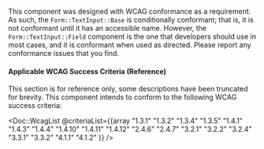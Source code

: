 This component was designed with WCAG conformance as a requirement. As such, the `Form::TextInput::Base` is conditionally conformant; that is, it is not conformant until it has an accessible name. However, the `Form::TextInput::Field` component is the one that developers should use in most cases, and it is conformant when used as directed. Please report any conformance issues that you find.

#### Applicable WCAG Success Criteria (Reference)

This section is for reference only, some descriptions have been truncated for brevity. This component intends to conform to the following WCAG success criteria:

<Doc::WcagList @criteriaList={{array "1.3.1" "1.3.2" "1.3.4" "1.3.5" "1.4.1" "1.4.3" "1.4.4" "1.4.10" "1.4.11" "1.4.12" "2.4.6" "2.4.7" "3.2.1" "3.2.2" "3.2.4" "3.3.1" "3.3.2" "4.1.1" "4.1.2" }} />
